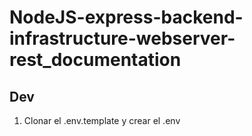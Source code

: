 # NodeJS-express-backend-infrastructure-webserver-rest_documentation

## Dev

1. Clonar el .env.template y crear el .env
